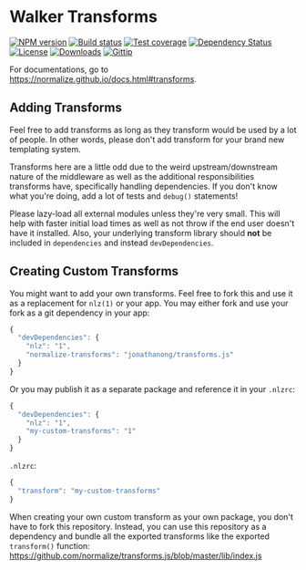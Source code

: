 # Walker Transforms

[![NPM version][npm-image]][npm-url]
[![Build status][travis-image]][travis-url]
[![Test coverage][coveralls-image]][coveralls-url]
[![Dependency Status][david-image]][david-url]
[![License][license-image]][license-url]
[![Downloads][downloads-image]][downloads-url]
[![Gittip][gittip-image]][gittip-url]

For documentations, go to https://normalize.github.io/docs.html#transforms.

## Adding Transforms

Feel free to add transforms as long as they transform would be used
by a lot of people. In other words, please don't add transform for your
brand new templating system.

Transforms here are a little odd due to the weird upstream/downstream
nature of the middleware as well as the additional responsibilities
transforms have, specifically handling dependencies.
If you don't know what you're doing, add a lot of tests and `debug()` statements!

Please lazy-load all external modules unless they're very small.
This will help with faster initial load times as well as not throw
if the end user doesn't have it installed. Also, your underlying
transform library should __not__ be included in `dependencies`
and instead `devDependencies`.

## Creating Custom Transforms

You might want to add your own transforms.
Feel free to fork this and use it as a replacement for `nlz(1)` or your app.
You may either fork and use your fork as a git dependency in your app:

```js
{
  "devDependencies": {
    "nlz": "1",
    "normalize-transforms": "jonathanong/transforms.js"
  }
}
```

Or you may publish it as a separate package and reference it in your `.nlzrc`:

```js
{
  "devDependencies": {
    "nlz": "1",
    "my-custom-transforms": "1"
  }
}
```

`.nlzrc`:

```js
{
  "transform": "my-custom-transforms"
}
```

When creating your own custom transform as your own package,
you don't have to fork this repository.
Instead, you can use this repository as a dependency
and bundle all the exported transforms like the exported `transform()` function: https://github.com/normalize/transforms.js/blob/master/lib/index.js

[npm-image]: https://img.shields.io/npm/v/normalize-transforms.svg?style=flat-square
[npm-url]: https://npmjs.org/package/normalize-transforms
[github-tag]: http://img.shields.io/github/tag/normalize/transforms.js.svg?style=flat-square
[github-url]: https://github.com/normalize/transforms.js/tags
[travis-image]: https://img.shields.io/travis/normalize/transforms.js.svg?style=flat-square
[travis-url]: https://travis-ci.org/normalize/transforms.js
[coveralls-image]: https://img.shields.io/coveralls/normalize/transforms.js.svg?style=flat-square
[coveralls-url]: https://coveralls.io/r/normalize/transforms.js?branch=master
[david-image]: http://img.shields.io/david/normalize/transforms.js.svg?style=flat-square
[david-url]: https://david-dm.org/normalize/transforms.js
[license-image]: http://img.shields.io/npm/l/normalize-transforms.svg?style=flat-square
[license-url]: LICENSE.md
[downloads-image]: http://img.shields.io/npm/dm/normalize-transforms.svg?style=flat-square
[downloads-url]: https://npmjs.org/package/normalize-transforms
[gittip-image]: https://img.shields.io/gittip/jonathanong.svg?style=flat-square
[gittip-url]: https://www.gittip.com/jonathanong/
